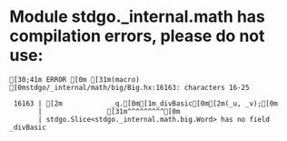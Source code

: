 # Module stdgo._internal.math has compilation errors, please do not use:
```
[30;41m ERROR [0m [31m(macro) [0mstdgo/_internal/math/big/Big.hx:16163: characters 16-25

 16163 | [2m            _q.[0m[1m_divBasic[0m[2m(_u, _v);[0m
       |                [31m^^^^^^^^^[0m
       | stdgo.Slice<stdgo._internal.math.big.Word> has no field _divBasic


```

